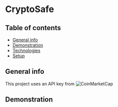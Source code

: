 # CryptoSafe

## Table of contents
* [General info](#general-info)
* [Demonstration](#demonstration)
* [Technologies](#technologies)
* [Setup](#setup)

## General info

This project uses an API key from ![CoinMarketCap](https://coinmarketcap.com/)

## Demonstration
